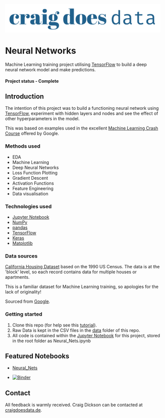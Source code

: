 [![CraigDoesData][logo]][link]

[logo]: ./img/logo.png
[link]: https://www.craigdoesdata.de/


# Neural Networks
Machine Learning training project utilising [TensorFlow](https://www.tensorflow.org/) to build a deep neural network model and make predictions.

#### Project status - Complete

## Introduction

The intention of this project was to build a functioning neural network using [TensorFlow](https://www.tensorflow.org/), experiment with hidden layers and nodes and see the effect of other hyperparameters in the model.

This was based on examples used in the excellent [Machine Learning Crash Course](https://developers.google.com/machine-learning/crash-course/ml-intro) offered by Google.



### Methods used
* EDA
* Machine Learning
* Deep Neural Networks
* Loss Function Plotting
* Gradient Descent
* Activation Functions
* Feature Engineering
* Data visualisation

### Technologies used
* [Jupyter Notebook](https://jupyter.org/)
* [NumPy](https://numpy.org)
* [pandas](https://pandas.pydata.org/)
* [TensorFlow](https://www.tensorflow.org/)
* [Keras](https://keras.io/)
* [Matplotlib](https://matplotlib.org/)

### Data sources
[California Housing Dataset](https://developers.google.com/machine-learning/crash-course/california-housing-data-description) based on the 1990 US Census. The data is at the 'block' level, so each record contains data for multiple houses or apartments.

This is a familiar dataset for Machine Learning training, so apologies for the lack of originality! 

Sourced from [Google](https://download.mlcc.google.com/mledu-datasets/california_housing_train.csv).


### Getting started

1. Clone this repo (for help see this [tutorial](https://help.github.com/articles/cloning-a-repository/)).
2. Raw Data is kept in the CSV files in the [data](https://github.com/thecraigd/Deep_Neural_Net_with_TensorFlow/tree/master/data) folder of this repo.
3. All code is contained within the [Jupyter Notebook](https://github.com/thecraigd/Deep_Neural_Net_with_TensorFlow/blob/master/Neural_Nets.ipynb) for this project, stored in the root folder as Neural_Nets.ipynb


## Featured Notebooks
* [Neural_Nets](https://github.com/thecraigd/Deep_Neural_Net_with_TensorFlow/blob/master/Neural_Nets.ipynb)

* [![Binder](https://mybinder.org/badge_logo.svg)](https://mybinder.org/v2/gh/thecraigd/Deep_Neural_Net_with_TensorFlow/master)

## Contact
All feedback is warmly received. Craig Dickson can be contacted at [craigdoesdata.de](https://www.craigdoesdata.de/contact.html).
